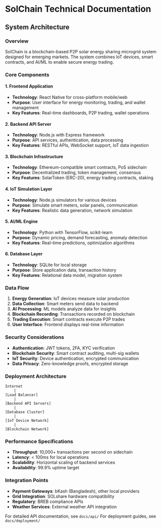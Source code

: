 # SolChain Technical Documentation

## System Architecture

### Overview
SolChain is a blockchain-based P2P solar energy sharing microgrid system designed for emerging markets. The system combines IoT devices, smart contracts, and AI/ML to enable secure energy trading.

### Core Components

#### 1. Frontend Application
- **Technology**: React Native for cross-platform mobile/web
- **Purpose**: User interface for energy monitoring, trading, and wallet management
- **Key Features**: Real-time dashboards, P2P trading, wallet operations

#### 2. Backend API Server
- **Technology**: Node.js with Express framework
- **Purpose**: API services, authentication, data processing
- **Key Features**: RESTful APIs, WebSocket support, IoT data ingestion

#### 3. Blockchain Infrastructure
- **Technology**: Ethereum-compatible smart contracts, PoS sidechain
- **Purpose**: Decentralized trading, token management, consensus
- **Key Features**: SolarToken (ERC-20), energy trading contracts, staking

#### 4. IoT Simulation Layer
- **Technology**: Node.js simulators for various devices
- **Purpose**: Simulate smart meters, solar panels, communication
- **Key Features**: Realistic data generation, network simulation

#### 5. AI/ML Engine
- **Technology**: Python with TensorFlow, scikit-learn
- **Purpose**: Dynamic pricing, demand forecasting, anomaly detection
- **Key Features**: Real-time predictions, optimization algorithms

#### 6. Database Layer
- **Technology**: SQLite for local storage
- **Purpose**: Store application data, transaction history
- **Key Features**: Relational data model, migration system

### Data Flow

1. **Energy Generation**: IoT devices measure solar production
2. **Data Collection**: Smart meters send data to backend
3. **AI Processing**: ML models analyze data for insights
4. **Blockchain Recording**: Transactions recorded on blockchain
5. **Trading Execution**: Smart contracts execute P2P trades
6. **User Interface**: Frontend displays real-time information

### Security Considerations

- **Authentication**: JWT tokens, 2FA, KYC verification
- **Blockchain Security**: Smart contract auditing, multi-sig wallets
- **IoT Security**: Device authentication, encrypted communication
- **Data Privacy**: Zero-knowledge proofs, encrypted storage

### Deployment Architecture

```
Internet
    |
[Load Balancer]
    |
[Backend API Servers]
    |
[Database Cluster]
    |
[IoT Device Network]
    |
[Blockchain Network]
```

### Performance Specifications

- **Throughput**: 10,000+ transactions per second on sidechain
- **Latency**: < 100ms for local operations
- **Scalability**: Horizontal scaling of backend services
- **Availability**: 99.9% uptime target

### Integration Points

- **Payment Gateways**: bKash (Bangladesh), other local providers
- **Grid Integration**: SOLshare hardware compatibility
- **Regulatory**: BREB compliance APIs
- **Weather Services**: External weather API integration

For detailed API documentation, see `docs/api/`
For deployment guides, see `docs/deployment/`
